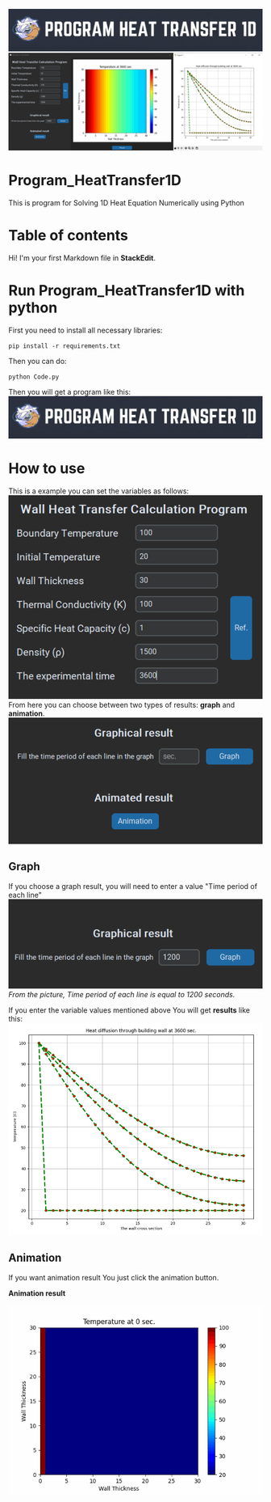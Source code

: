 ![](imageREADME/logo.png)
![](imageREADME/ShowProgram&Result.PNG)

# Program_HeatTransfer1D
This is program for Solving 1D Heat Equation Numerically using Python

# Table of contents

Hi! I'm your first Markdown file in **StackEdit**.

# Run Program_HeatTransfer1D with python
First you need to install all necessary libraries:
```
pip install -r requirements.txt
```
Then you can do:
```
python Code.py
```
Then you will get a program like this:
![](imageREADME/logo.png)


# How to use
This is a example you can set the variables as follows:
![](imageREADME/Set_the_variables.PNG)
From here you can choose between two types of results: **graph** and **animation**.
![](imageREADME/choose_result.PNG)

## Graph

If you choose a graph result, you will need to enter a value "Time period of each line"
![](imageREADME/Fill_Graph.PNG)
_From the picture, Time period of each line is equal to 1200 seconds._

If you enter the variable values mentioned above You will get **results** like this:
![](imageREADME/Result_Graph.PNG)

## Animation
If you want animation result You just click the animation button.

**Animation result**

![](imageREADME/heat_equation_solution.gif)
